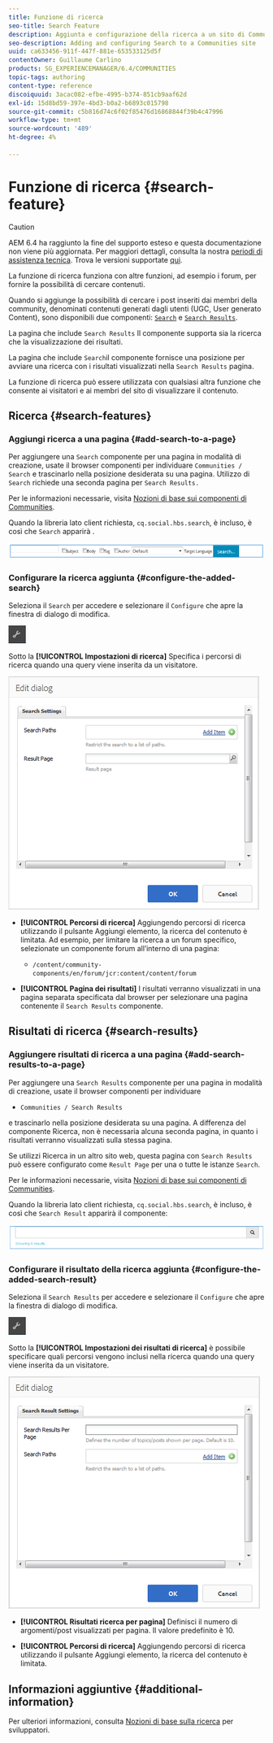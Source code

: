 ```yaml
---
title: Funzione di ricerca
seo-title: Search Feature
description: Aggiunta e configurazione della ricerca a un sito di Communities
seo-description: Adding and configuring Search to a Communities site
uuid: ca633456-911f-447f-881e-653533125d5f
contentOwner: Guillaume Carlino
products: SG_EXPERIENCEMANAGER/6.4/COMMUNITIES
topic-tags: authoring
content-type: reference
discoiquuid: 3acac082-efbe-4995-b374-851cb9aaf62d
exl-id: 15d8bd59-397e-4bd3-b0a2-b6893c015798
source-git-commit: c5b816d74c6f02f85476d16868844f39b4c47996
workflow-type: tm+mt
source-wordcount: '489'
ht-degree: 4%

---
```


# Funzione di ricerca {#search-feature}

>[!CAUTION]
>
>AEM 6.4 ha raggiunto la fine del supporto esteso e questa documentazione non viene più aggiornata. Per maggiori dettagli, consulta la nostra [periodi di assistenza tecnica](https://helpx.adobe.com/it/support/programs/eol-matrix.html). Trova le versioni supportate [qui](https://experienceleague.adobe.com/docs/).

La funzione di ricerca funziona con altre funzioni, ad esempio i forum, per fornire la possibilità di cercare contenuti.

Quando si aggiunge la possibilità di cercare i post inseriti dai membri della community, denominati contenuti generati dagli utenti (UGC, User generato Content), sono disponibili due componenti: [ `Search`](#search-features) e [ `Search Results`](#search-results).

La pagina che include `Search Results` Il componente supporta sia la ricerca che la visualizzazione dei risultati.

La pagina che include `Search`il componente fornisce una posizione per avviare una ricerca con i risultati visualizzati nella `Search Results` pagina.

La funzione di ricerca può essere utilizzata con qualsiasi altra funzione che consente ai visitatori e ai membri del sito di visualizzare il contenuto.

## Ricerca {#search-features}

### Aggiungi ricerca a una pagina {#add-search-to-a-page}

Per aggiungere una `Search` componente per una pagina in modalità di creazione, usate il browser componenti per individuare `Communities / Search` e trascinarlo nella posizione desiderata su una pagina. Utilizzo di `Search` richiede una seconda pagina per `Search Results.`

Per le informazioni necessarie, visita [Nozioni di base sui componenti di Communities](basics.md).

Quando la libreria lato client richiesta, `cq.social.hbs.search`, è incluso, è così che `Search` apparirà .

![chlimage_1-373](assets/chlimage_1-373.png)

### Configurare la ricerca aggiunta {#configure-the-added-search}

Seleziona il `Search` per accedere e selezionare il `Configure` che apre la finestra di dialogo di modifica.

![chlimage_1-374](assets/chlimage_1-374.png)

Sotto la **[!UICONTROL Impostazioni di ricerca]** Specifica i percorsi di ricerca quando una query viene inserita da un visitatore.

![chlimage_1-375](assets/chlimage_1-375.png)

* **[!UICONTROL Percorsi di ricerca]**
Aggiungendo percorsi di ricerca utilizzando il pulsante Aggiungi elemento, la ricerca del contenuto è limitata. Ad esempio, per limitare la ricerca a un forum specifico, selezionate un componente forum all’interno di una pagina:

   * `/content/community-components/en/forum/jcr:content/content/forum`

* **[!UICONTROL Pagina dei risultati]**
I risultati verranno visualizzati in una pagina separata specificata dal browser per selezionare una pagina contenente il 
`Search Results` componente.

## Risultati di ricerca {#search-results}

### Aggiungere risultati di ricerca a una pagina {#add-search-results-to-a-page}

Per aggiungere una `Search Results` componente per una pagina in modalità di creazione, usate il browser componenti per individuare

* `Communities / Search Results`

e trascinarlo nella posizione desiderata su una pagina. A differenza del componente Ricerca, non è necessaria alcuna seconda pagina, in quanto i risultati verranno visualizzati sulla stessa pagina.

Se utilizzi Ricerca in un altro sito web, questa pagina con `Search Results` può essere configurato come `Result Page` per una o tutte le istanze `Search`.

Per le informazioni necessarie, visita [Nozioni di base sui componenti di Communities](basics.md).

Quando la libreria lato client richiesta, `cq.social.hbs.search`, è incluso, è così che `Search Result` apparirà il componente:

![chlimage_1-376](assets/chlimage_1-376.png)

### Configurare il risultato della ricerca aggiunta {#configure-the-added-search-result}

Seleziona il `Search Results` per accedere e selezionare il `Configure` che apre la finestra di dialogo di modifica.

![chlimage_1-377](assets/chlimage_1-377.png)

Sotto la **[!UICONTROL Impostazioni dei risultati di ricerca]** è possibile specificare quali percorsi vengono inclusi nella ricerca quando una query viene inserita da un visitatore.

![chlimage_1-378](assets/chlimage_1-378.png)

* **[!UICONTROL Risultati ricerca per pagina]**
Definisci il numero di argomenti/post visualizzati per pagina. Il valore predefinito è 10.

* **[!UICONTROL Percorsi di ricerca]**
Aggiungendo percorsi di ricerca utilizzando il pulsante Aggiungi elemento, la ricerca del contenuto è limitata.

## Informazioni aggiuntive {#additional-information}

Per ulteriori informazioni, consulta [Nozioni di base sulla ricerca](search-implementation.md) per sviluppatori.
